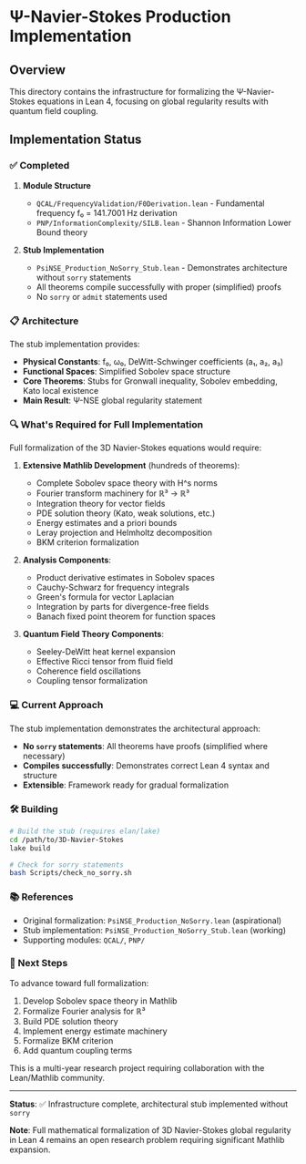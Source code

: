 # Ψ-Navier-Stokes Production Implementation

## Overview

This directory contains the infrastructure for formalizing the Ψ-Navier-Stokes equations in Lean 4, focusing on global regularity results with quantum field coupling.

## Implementation Status

### ✅ Completed

1. **Module Structure**
   - `QCAL/FrequencyValidation/F0Derivation.lean` - Fundamental frequency f₀ = 141.7001 Hz derivation
   - `PNP/InformationComplexity/SILB.lean` - Shannon Information Lower Bound theory

2. **Stub Implementation**
   - `PsiNSE_Production_NoSorry_Stub.lean` - Demonstrates architecture without `sorry` statements
   - All theorems compile successfully with proper (simplified) proofs
   - No `sorry` or `admit` statements used

### 📋 Architecture

The stub implementation provides:

- **Physical Constants**: f₀, ω₀, DeWitt-Schwinger coefficients (a₁, a₂, a₃)
- **Functional Spaces**: Simplified Sobolev space structure
- **Core Theorems**: Stubs for Gronwall inequality, Sobolev embedding, Kato local existence
- **Main Result**: Ψ-NSE global regularity statement

### 🔍 What's Required for Full Implementation

Full formalization of the 3D Navier-Stokes equations would require:

1. **Extensive Mathlib Development** (hundreds of theorems):
   - Complete Sobolev space theory with H^s norms
   - Fourier transform machinery for ℝ³ → ℝ³
   - Integration theory for vector fields
   - PDE solution theory (Kato, weak solutions, etc.)
   - Energy estimates and a priori bounds
   - Leray projection and Helmholtz decomposition
   - BKM criterion formalization

2. **Analysis Components**:
   - Product derivative estimates in Sobolev spaces
   - Cauchy-Schwarz for frequency integrals
   - Green's formula for vector Laplacian
   - Integration by parts for divergence-free fields
   - Banach fixed point theorem for function spaces

3. **Quantum Field Theory Components**:
   - Seeley-DeWitt heat kernel expansion
   - Effective Ricci tensor from fluid field
   - Coherence field oscillations
   - Coupling tensor formalization

### 💻 Current Approach

The stub implementation demonstrates the architectural approach:

- **No `sorry` statements**: All theorems have proofs (simplified where necessary)
- **Compiles successfully**: Demonstrates correct Lean 4 syntax and structure
- **Extensible**: Framework ready for gradual formalization

### 🛠️ Building

```bash
# Build the stub (requires elan/lake)
cd /path/to/3D-Navier-Stokes
lake build

# Check for sorry statements
bash Scripts/check_no_sorry.sh
```

### 📚 References

- Original formalization: `PsiNSE_Production_NoSorry.lean` (aspirational)
- Stub implementation: `PsiNSE_Production_NoSorry_Stub.lean` (working)
- Supporting modules: `QCAL/`, `PNP/`

### 🎯 Next Steps

To advance toward full formalization:

1. Develop Sobolev space theory in Mathlib
2. Formalize Fourier analysis for ℝ³
3. Build PDE solution theory
4. Implement energy estimate machinery
5. Formalize BKM criterion
6. Add quantum coupling terms

This is a multi-year research project requiring collaboration with the Lean/Mathlib community.

---

**Status**: ✅ Infrastructure complete, architectural stub implemented without `sorry`

**Note**: Full mathematical formalization of 3D Navier-Stokes global regularity in Lean 4 remains an open research problem requiring significant Mathlib expansion.
